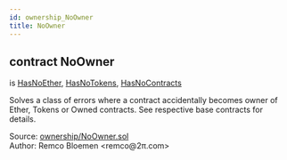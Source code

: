 ```yaml
---
id: ownership_NoOwner
title: NoOwner
---
```


<div class="contract-doc"><div class="contract"><h2 class="contract-header"><span class="contract-kind">contract</span> NoOwner</h2><p class="base-contracts"><span>is</span> <a href="ownership_HasNoEther.html">HasNoEther</a><span>, </span><a href="ownership_HasNoTokens.html">HasNoTokens</a><span>, </span><a href="ownership_HasNoContracts.html">HasNoContracts</a></p><p class="description">Solves a class of errors where a contract accidentally becomes owner of Ether, Tokens or Owned contracts. See respective base contracts for details.</p><div class="source">Source: <a href="https://github.com/OpenZeppelin/zeppelin-solidity/blob/v1.6.0/contracts/ownership/NoOwner.sol" target="_blank">ownership/NoOwner.sol</a></div><div class="author">Author: Remco Bloemen &lt;remco@2π.com&gt;</div></div></div>

